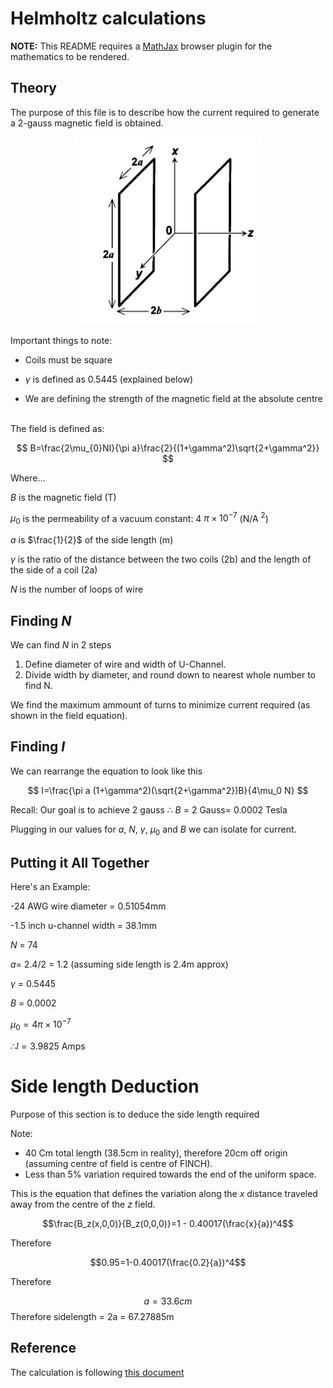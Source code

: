 # Helmholtz calculations
**NOTE:** This README requires a [MathJax](https://chrome.google.com/webstore/detail/mathjax-plugin-for-github/ioemnmodlmafdkllaclgeombjnmnbima/related) browser plugin for the mathematics to be rendered.
## Theory
The purpose of this file is to describe how the current  required to generate a 2-gauss magnetic field  is obtained.

<p align="center">
    <img src="images/HelmHoltz.png" width="300" height="300">
</p>

Important things to note:

- Coils must be square

- $\gamma$ is defined as 0.5445 (explained below)

- We are defining the strength of the magnetic field at the absolute centre


\
The field is defined as:

$$
B=\frac{2\mu_{0}NI}{\pi a}\frac{2}{(1+\gamma^2)\sqrt{2+\gamma^2}}
$$

Where... 

$B$ is the magnetic field (T)

$\mu_{0}$ is the permeability of a vacuum constant: 4 $\pi \times 10^{-7}$ (N/A $^{2}$)


$a$ is $\frac{1}{2}$ of the side length (m)


$\gamma$ is the ratio of the distance between the two coils (2b) and the length of the side of a coil (2a) 


$N$ is the number of loops of wire 

## Finding $N$

We can find $N$ in 2 steps

1. Define diameter of wire and width of U-Channel. 
2. Divide width by diameter, and round down to nearest whole number to find N.

We find the maximum ammount of turns to minimize current required (as shown in the field equation).

## Finding $I$

We can rearrange the equation to look like this

$$
I=\frac{\pi a (1+\gamma^2)(\sqrt{2+\gamma^2})B}{4\mu_0 N}
$$

Recall: Our goal is to achieve 2 gauss  $∴$ $B$ = 2 Gauss= 0.0002 Tesla

Plugging in our values for $a$, $N$, $\gamma$, $\mu_0$ and $B$
we can isolate for current.

## Putting it All Together

Here's an Example: 

-24 AWG wire diameter = 0.51054mm

-1.5 inch u-channel width = 38.1mm

$N$ = 74

$a$= 2.4/2 = 1.2 (assuming side length is 2.4m approx)

$\gamma$ = 0.5445

$B$ = 0.0002 

$\mu_0 = 4\pi \times 10^{-7}$

$∴ I = 3.9825$ Amps

# Side length Deduction

Purpose of this section is to deduce the side length required


Note:
- 40 Cm total length (38.5cm in reality), therefore 20cm off origin (assuming centre of field is centre of FINCH).
- Less than 5% variation required towards the end of the uniform space.

This is the equation that defines the variation along the $x$ distance traveled away from the centre of the $z$ field. 

$$\frac{B_z(x,0,0)}{B_z(0,0,0)}=1 - 0.40017(\frac{x}{a})^4$$

Therefore 

$$0.95=1-0.40017(\frac{0.2}{a})^4$$

Therefore 

$$a= 33.6cm $$
Therefore
sidelength = 2a = 67.27885m

## Reference 

The calculation is following [this document](https://ieeexplore.ieee.org/document/4278170) 
